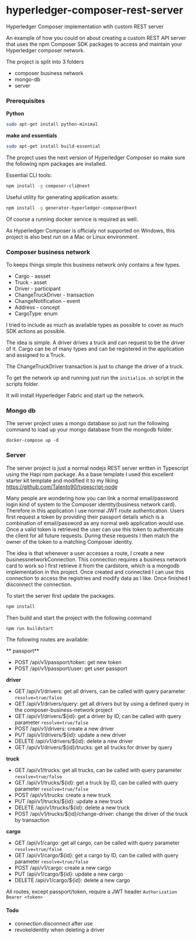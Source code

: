 # hyperledger-composer-rest-server
Hyperledger Composer implementation wtih custom REST server

An example of how you could on about creating a custom REST API server that uses the npm Composer SDK packages to access and maintain your Hyperledger composer network.  



The project is split into 3 folders

- composer business network
- mongo-db
- server

### Prerequisites

**Python**

``` bash
sudo apt-get install python-minimal
```

**make and essentials**
```bash
sudo apt-get install build-essential
```

The project uses the next version of Hyperledger Composer so make sure the following npm packages are installed.

Essential CLI tools:

``` bash
npm install -g composer-cli@next
```

Useful utility for generating application assets:

``` bash
npm install -g generator-hyperledger-composer@next
```

Of course a running docker service is required as well.

As Hyperledger Composer is officialy not supported on Windows, this project is also best run on a Mac or Linux environment.

### Composer business network

To keeps things simple this business network only contains a few types.

- Cargo - assset
- Truck - asset
- Driver - participant
- ChangeTruckDriver - transaction
- ChangeNotification - event
- Address - concept
- CargoType: enum

I tried to include as much as available types as possible to cover as much SDK actions as possible.

The idea is simple.   A driver drives a truck and can request to be the driver of it.  Cargo can be of many types and can be registered in the application and assigned to a Truck.

The ChangeTruckDriver transaction is just to change the driver of a truck.

To get the network up and running just run the `initialize.sh` script in the scripts folder.

It will install Hyperledger Fabric and start up the network.

### Mongo db

The server project uses a mongo database so just run the following command to load up your mongo database from the mongodb folder.

`docker-compose up -d`

### Server

The server project is just a normal nodejs REST server written in Typescript using the Hapi npm package.  As a base template I used this excellent starter kit template and modified it to my liking. https://github.com/Talento90/typescript-node


Many people are wondering how you can link a normal email/password login kind of system to the Composer identity(business network card).  Therefore in this application I use normal JWT route authentication.   Users first request a token by providing their passport details which is a combination of email/password as any normal web application would use. Once a valid token is retrieved the user can use this token to authenticate the client for all future requests.  During these requests I then match the owner of the token to a matching Composer identity.


The idea is that whenever a user accesses a route, I create a new businessnetworkConnection.  This connection requires a business network card to work so I first retrieve it from the cardstore, which is a mongodb implementation in this project.
Once created and connected I can use this connection to access the registries and modify data as I like.  Once finished I disconnect the connection.


To start the server first update the packages.

``` bash
npm install
```

Then build and start the project with the following command

``` bash
npm run buildstart
```

The following routes are available:

** passport**

- POST /api/v1/passport/token:  get new token
- POST /api/v1/passport/user:  get user passport

**driver**

- GET /api/v1/drivers:  get all drivers, can be called with query parameter `resolve=true/false`
- GET /api/v1/drivers/query:  get all drivers but by using a defined query in the composer-business-network project
- GET /api/v1/drivers/${id}:  get a driver by ID, can be called with query parameter `resolve=true/false`
- POST /api/v1/drivers: create a new driver
- PUT /api/v1/drivers/${id}: update a new driver
- DELETE /api/v1/drivers/${id}: delete a new driver
- GET /api/v1/drivers/${id}/trucks: get all trucks for driver by query

**truck**

- GET /api/v1/trucks:  get all trucks, can be called with query parameter `resolve=true/false`
- GET /api/v1/trucks/${id}:  get a truck by ID, can be called with query parameter `resolve=true/false`
- POST /api/v1/trucks: create a new truck
- PUT /api/v1/trucks/${id}: update a new truck
- DELETE /api/v1/trucks/${id}: delete a new truck
- POST /api/v1/trucks/${id}/change-driver: change the driver of the truck by transaction

**cargo**

- GET /api/v1/cargo:  get all cargo, can be called with query parameter `resolve=true/false`
- GET /api/v1/cargo/${id}:  get a cargo by ID, can be called with query parameter `resolve=true/false`
- POST /api/v1/cargo: create a new cargo
- PUT /api/v1/cargo/${id}: update a new cargo
- DELETE /api/v1/cargo/${id}: delete a new cargo


All routes, except passport/token, require a JWT header `Authorization Bearer <token>`

#### Todo
- connection.disconnect after use
- revokeIdentity when deleting a driver
